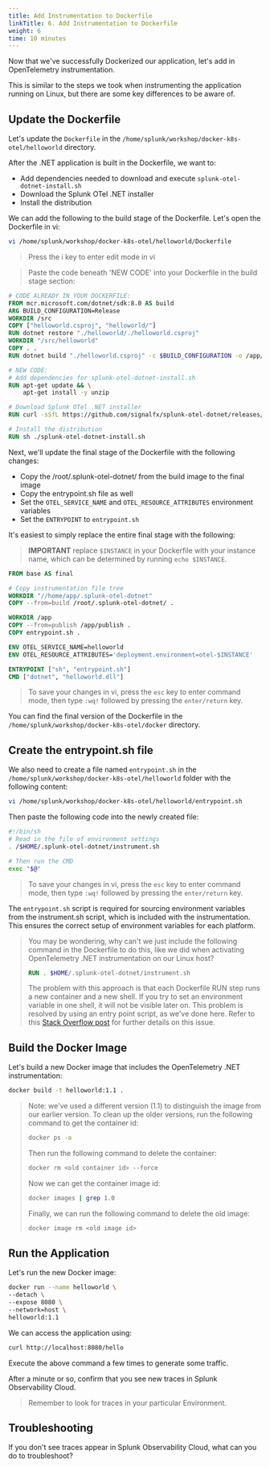 ```yaml
---
title: Add Instrumentation to Dockerfile
linkTitle: 6. Add Instrumentation to Dockerfile
weight: 6
time: 10 minutes
---
```


Now that we've successfully Dockerized our application, let's add in OpenTelemetry instrumentation. 

This is similar to the steps we took when instrumenting the application running on Linux, but there 
are some key differences to be aware of. 

## Update the Dockerfile 

Let's update the `Dockerfile` in the `/home/splunk/workshop/docker-k8s-otel/helloworld` directory.  

After the .NET application is built in the Dockerfile, we want to: 

* Add dependencies needed to download and execute `splunk-otel-dotnet-install.sh`
* Download the Splunk OTel .NET installer
* Install the distribution

We can add the following to the build stage of the Dockerfile. Let's open the Dockerfile in vi:

``` bash
vi /home/splunk/workshop/docker-k8s-otel/helloworld/Dockerfile
```
> Press the i key to enter edit mode in vi

> Paste the code beneath 'NEW CODE' into your Dockerfile in the build stage section:

``` dockerfile
# CODE ALREADY IN YOUR DOCKERFILE:
FROM mcr.microsoft.com/dotnet/sdk:8.0 AS build
ARG BUILD_CONFIGURATION=Release
WORKDIR /src
COPY ["helloworld.csproj", "helloworld/"]
RUN dotnet restore "./helloworld/./helloworld.csproj"
WORKDIR "/src/helloworld"
COPY . .
RUN dotnet build "./helloworld.csproj" -c $BUILD_CONFIGURATION -o /app/build

# NEW CODE:
# Add dependencies for splunk-otel-dotnet-install.sh
RUN apt-get update && \
	apt-get install -y unzip

# Download Splunk OTel .NET installer
RUN curl -sSfL https://github.com/signalfx/splunk-otel-dotnet/releases/latest/download/splunk-otel-dotnet-install.sh -O

# Install the distribution
RUN sh ./splunk-otel-dotnet-install.sh
```

Next, we'll update the final stage of the Dockerfile with the following changes: 

* Copy the /root/.splunk-otel-dotnet/ from the build image to the final image 
* Copy the entrypoint.sh file as well 
* Set the `OTEL_SERVICE_NAME` and `OTEL_RESOURCE_ATTRIBUTES` environment variables 
* Set the `ENTRYPOINT` to `entrypoint.sh` 

It's easiest to simply replace the entire final stage with the following:

> **IMPORTANT** replace `$INSTANCE` in your Dockerfile with your instance name,
> which can be determined by running `echo $INSTANCE`.

``` dockerfile 
FROM base AS final

# Copy instrumentation file tree
WORKDIR "//home/app/.splunk-otel-dotnet"
COPY --from=build /root/.splunk-otel-dotnet/ .

WORKDIR /app
COPY --from=publish /app/publish .
COPY entrypoint.sh .

ENV OTEL_SERVICE_NAME=helloworld
ENV OTEL_RESOURCE_ATTRIBUTES='deployment.environment=otel-$INSTANCE'

ENTRYPOINT ["sh", "entrypoint.sh"]
CMD ["dotnet", "helloworld.dll"]
```

> To save your changes in vi, press the `esc` key to enter command mode, then type `:wq!` followed by pressing the `enter/return` key.

You can find the final version of the Dockerfile in the 
`/home/splunk/workshop/docker-k8s-otel/docker` directory. 


## Create the entrypoint.sh file

We also need to create a file named `entrypoint.sh` in the `/home/splunk/workshop/docker-k8s-otel/helloworld` folder 
with the following content: 

``` bash
vi /home/splunk/workshop/docker-k8s-otel/helloworld/entrypoint.sh
```
Then paste the following code into the newly created file:

``` bash
#!/bin/sh
# Read in the file of environment settings
. /$HOME/.splunk-otel-dotnet/instrument.sh

# Then run the CMD
exec "$@"
```
> To save your changes in vi, press the `esc` key to enter command mode, then type `:wq!` followed by pressing the `enter/return` key.

The `entrypoint.sh` script is required for sourcing environment variables from the instrument.sh script, 
which is included with the instrumentation. This ensures the correct setup of environment variables 
for each platform.

> You may be wondering, why can't we just include the following command in the Dockerfile to do this, 
> like we did when activating OpenTelemetry .NET instrumentation on our Linux host? 
> ``` dockerfile
> RUN . $HOME/.splunk-otel-dotnet/instrument.sh
> ```
> The problem with this approach is that each Dockerfile RUN step runs a new container and a new shell. 
> If you try to set an environment variable in one shell, it will not be visible later on.
> This problem is resolved by using an entry point script, as we've done here. 
> Refer to this [Stack Overflow post](https://stackoverflow.com/questions/55921914/how-to-source-a-script-with-environment-variables-in-a-docker-build-process) 
> for further details on this issue. 

## Build the Docker Image 

Let's build a new Docker image that includes the OpenTelemetry .NET instrumentation: 

``` bash
docker build -t helloworld:1.1 .
```

> Note: we've used a different version (1.1) to distinguish the image from our earlier version. 
> To clean up the older versions, run the following command to get the container id:  
> ``` bash
> docker ps -a
> ```
> Then run the following command to delete the container: 
> ``` bash
> docker rm <old container id> --force
> ```
> Now we can get the container image id:
> ``` bash
> docker images | grep 1.0
> ```
> Finally, we can run the following command to delete the old image: 
> ``` bash
> docker image rm <old image id>
> ```

## Run the Application 

Let's run the new Docker image: 

``` bash
docker run --name helloworld \
--detach \
--expose 8080 \
--network=host \
helloworld:1.1
```

We can access the application using: 

``` bash
curl http://localhost:8080/hello
```

Execute the above command a few times to generate some traffic.  

After a minute or so, confirm that you see new traces in Splunk Observability Cloud. 

> Remember to look for traces in your particular Environment. 
 
## Troubleshooting

If you don't see traces appear in Splunk Observability Cloud, what can you do to troubleshoot? 